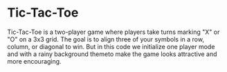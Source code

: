 # Tic-Tac-Toe
Tic-Tac-Toe is a two-player game where players take turns marking "X" or "O" on a 3x3 grid. The goal is to align three of your symbols in a row, column, or diagonal to win.
But in this code we initialize one player mode and with a rainy background themeto make the game looks attractive and more encouraging.
